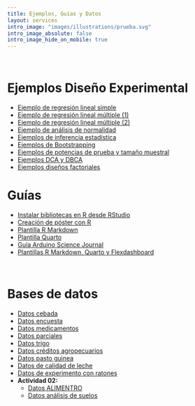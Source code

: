 ```yaml
---
title: Ejemplos, Guías y Datos
layout: services
intro_image: "images/illustrations/prueba.svg"
intro_image_absolute: false
intro_image_hide_on_mobile: true
---
```


<br>

# Ejemplos Diseño Experimental

- [Ejemplo de regresión lineal simple](https://rpubs.com/Edimer/1002486)
- [Ejemplo de regresión lineal múltiple (1)](https://rpubs.com/Edimer/1012573)
- [Ejemplo de regresión lineal múltiple (2)](https://rpubs.com/Edimer/1015338)
- [Ejemplo de análisis de normalidad](https://rpubs.com/Edimer/1020890)
- [Ejemplos de inferencia estadística](https://rpubs.com/Edimer/1020897)
- [Ejemplos de Bootstrapping](https://rpubs.com/Edimer/1026730)
- [Ejemplos de potencias de prueba y tamaño muestral](https://rpubs.com/Edimer/1030677)
- [Ejemplos DCA y DBCA](https://rpubs.com/Edimer/1037114)
- [Ejemplos diseños factoriales](https://rpubs.com/Edimer/1041989)

# Guías

- [Instalar bibliotecas en R desde RStudio](/temas/Guides/01-InstallPackage.html)
- [Creación de póster con R](/temas/Guides/examples_experimental_design/poster-plantilla.zip)
- [Plantilla R Markdown](/temas/Guides/00-plantila-rmarkdown.zip)
- [Plantilla Quarto](/temas/Guides/plantilla-quarto.zip)
- [Guía Arduino Science Journal](https://rpubs.com/Edimer/954711)
- [Plantillas R Markdown, Quarto  y Flexdashboard](/temas/Guides/plantillas-R-udea.zip)

<br>

# Bases de datos

- [Datos cebada](/temas/data/datos_cebada.xlsx)
- [Datos encuesta](/temas/data/encuesta_depurada.xlsx)
- [Datos medicamentos](/temas/data/datos_medicamentos.xlsx)
- [Datos parciales](/temas/data/datos_parciales.xlsx)
- [Datos trigo](/temas/data/datos_trigo.xlsx)
- [Datos créditos agropecuarios](/temas/data/creditos_colombia_genero.Rds)
- [Datos pasto guinea](/temas/data/pasto_guinea.Rds)
- [Datos de calidad de leche](/temas/data/Simpson-Calidad-Leche.xls)
- [Datos de experimento con ratones](/temas/data/experimento_ratones.xlsx)
- **Actividad 02:**
  - [Datos ALIMENTRO](/temas/data/Alimentro-Depurada.csv)
  - [Datos análisis de suelos](/temas/data/Resultados_de_An_lisis_de_Laboratorio_Suelos_en_Colombia.csv)